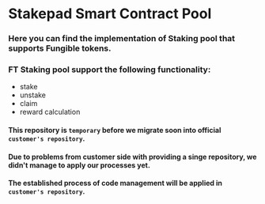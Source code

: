 # Stakepad Smart Contract Pool

### Here you can find the implementation of Staking pool that supports Fungible tokens. 
### FT Staking pool support the following functionality:
* stake
* unstake
* claim
* reward calculation


#### This repository is `temporary` before we migrate soon into official `customer's repository`.

#### Due to problems from customer side with providing a singe repository, we didn't manage to apply our processes yet.
#### The established process of code management will be applied in `customer's repository`.